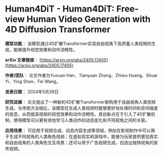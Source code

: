 # Human4DiT - Human4DiT: Free-view Human Video Generation with 4D Diffusion Transformer

**模型功能**：
该模型通过4D扩散Transformer实现自由视角下高质量人类视频的生成，能够提升视觉效果和动作流畅性。

**arXiv 文章链接**：
[https://arxiv.org/abs/2405.17405](https://arxiv.org/abs/2405.17405)

**作者/团队**：
论文作者为Yuxuan Han、Tianyuan Zhang、Zhiwu Huang、Shuai Yi、Ying Shan、Fei Wang。

**发表日期**：
2024年5月28日

**研究进展**：
论文提出了一种新的4D扩散Transformer架构用于自由视角人类视频生成。与传统方法相比，该模型在生成人类视频时能够更好地处理时间和空间维度的信息，从而提高视频的视觉效果和动作流畅性。其创新点在于引入了4D扩散机制，使得模型可以更有效地学习人类动作的动态变化和不同视角之间的关联。

**应用场景**：
可应用于视频合成、动态内容生成等领域，例如在影视制作中可以用于生成不同视角的人类角色视频；在虚拟现实和游戏中，能够为玩家提供更加真实和自由视角的人类角色交互场景；还可以用于广告视频生成，创造出独特视角的宣传视频。